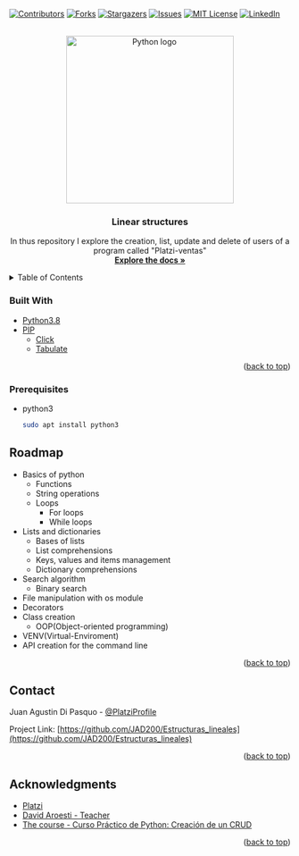 <div id="top">

  [![Contributors][contributors-shield]][contributors-url]
  [![Forks][forks-shield]][forks-url]
  [![Stargazers][stars-shield]][stars-url]
  [![Issues][issues-shield]][issues-url]
  [![MIT License][license-shield]][license-url]
  [![LinkedIn][linkedin-shield]][linkedin-url]

</div>

<!-- PROJECT LOGO -->
<br />
<div align="center">
  <a href="https://github.com/JAD200/Creacion_de_CRUD" target="blank" referrerpolicy="no-referrer">
    <img src="https://i.imgur.com/fDkhooA.png" alt="Python logo" width="300" >
  </a>

<h3 align="center">Linear structures</h3>

  <p align="center">
    In thus repository I explore the creation, list, update and delete of users of a program called "Platzi-ventas"
    <br />
    <a href="https://github.com/JAD200/Creacion_de_CRUD" target="blank" referrerpolicy="no-referrer"><strong>Explore the docs »</strong></a>
</div>



<!-- TABLE OF CONTENTS -->
<details>
  <summary>Table of Contents</summary>
  <ol>
    <li><a href="#built-with">Built With</a></li>
    <li><a href="#prerequisites">Prerequisites</a></li>
    <li><a href="#roadmap">Roadmap</a></li>
    <li><a href="#contact">Contact</a></li>
    <li><a href="#acknowledgments">Acknowledgments</a></li>
  </ol>
</details>


### Built With

* [Python3.8](https://www.python.org/downloads/release/python-3813/)
* [PIP](https://pypi.org/)
	* [Click](https://pypi.org/project/click/)
	* [Tabulate](https://pypi.org/project/tabulate/)

<p align="right">(<a href="#top">back to top</a>)</p>



### Prerequisites

* python3
  ```sh
  sudo apt install python3
  ```

<!-- ROADMAP -->
## Roadmap

- Basics of python
	- Functions
	- String operations
	- Loops
		- For loops
		- While loops 
- Lists and dictionaries
	- Bases of lists 
	- List comprehensions
	- Keys, values and items management
	- Dictionary comprehensions
- Search algorithm
	- Binary search
- File manipulation with os module
- Decorators
- Class creation
	- OOP(Object-oriented programming)
- VENV(Virtual-Enviroment)
- API creation for the command line


<p align="right">(<a href="#top">back to top</a>)</p>


<!-- CONTACT -->
## Contact

Juan Agustin Di Pasquo - [@PlatziProfile](https://platzi.com/p/Juan_Di_Pasquo/)

Project Link: [https://github.com/JAD200/Estructuras_lineales](https://github.com/JAD200/Estructuras_lineales)

<p align="right">(<a href="#top">back to top</a>)</p>



<!-- ACKNOWLEDGMENTS -->
## Acknowledgments

* [Platzi](https://platzi.com/)
* [David Aroesti - Teacher](https://twitter.com/jdaroesti)
* [The course - Curso Práctico de Python: Creación de un CRUD](https://platzi.com/cursos/python-practico/)

<p align="right">(<a href="#top">back to top</a>)</p>



<!-- MARKDOWN LINKS & IMAGES -->
<!-- https://www.markdownguide.org/basic-syntax/#reference-style-links -->
[contributors-shield]: https://img.shields.io/github/contributors/JAD200/Creacion_de_CRUD.svg?style=flat-square
[contributors-url]: https://github.com/JAD200/Creacion_de_CRUD/graphs/contributors
[forks-shield]: https://img.shields.io/github/forks/JAD200/Creacion_de_CRUD.svg?style=flat-square
[forks-url]: https://github.com/JAD200/Creacion_de_CRUD/network/members
[stars-shield]: https://img.shields.io/github/stars/JAD200/Creacion_de_CRUD.svg?style=flat-square
[stars-url]: https://github.com/JAD200/Creacion_de_CRUD/stargazers
[issues-shield]: https://img.shields.io/github/issues/JAD200/Creacion_de_CRUD.svg?style=flat-square
[issues-url]: https://github.com/JAD200/Creacion_de_CRUD/issues
[license-shield]: https://img.shields.io/github/license/JAD200/Creacion_de_CRUD.svg?style=flat-square
[license-url]: https://github.com/JAD200/Creacion_de_CRUD/blob/master/LICENSE.txt
<!-- LinkedIn -->
[linkedin-shield]: https://img.shields.io/badge/-LinkedIn-black.svg?style=for-the-badge&logo=linkedin&colorB=blue
[linkedin-url]: https://linkedin.com/in/juan-agustin-di-pasquo-jad

